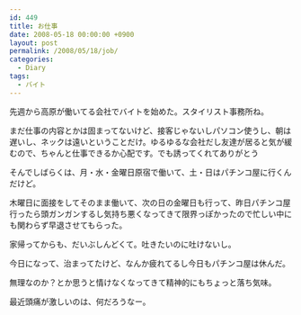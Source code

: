 ```yaml
---
id: 449
title: お仕事
date: 2008-05-18 00:00:00 +0900
layout: post
permalink: /2008/05/18/job/
categories:
  - Diary
tags:
  - バイト
---
```

先週から高原が働いてる会社でバイトを始めた。スタイリスト事務所ね。
  
まだ仕事の内容とかは固まってないけど、接客じゃないしパソコン使うし、朝は遅いし、ネックは遠いということだけ。ゆるゆるな会社だし友達が居ると気が緩むので、ちゃんと仕事できるか心配です。でも誘ってくれてありがとう

そんでしばらくは、月・水・金曜日原宿で働いて、土・日はパチンコ屋に行くんだけど。
  
木曜日に面接をしてそのまま働いて、次の日の金曜日も行って、昨日パチンコ屋行ったら頭ガンガンするし気持ち悪くなってきて限界っぽかったので忙しい中にも関わらず早退させてもらった。
  
家帰ってからも、だいぶしんどくて。吐きたいのに吐けないし。
  
今日になって、治まってたけど、なんか疲れてるし今日もパチンコ屋は休んだ。

無理なのか？とか思うと情けなくなってきて精神的にもちょっと落ち気味。
  
最近頭痛が激しいのは、何だろうなー。
